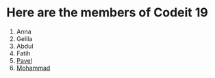 
# Here are the members of  Codeit 19 

1. Anna
2. Gelila
3. Abdul
4. Fatih
5. [Pavel](pavel.md)
6. [Mohammad](https://github.com/fmkarakus/isolate-3/blob/master/mohammad.md)

